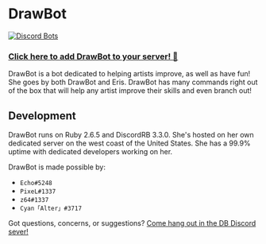 # DrawBot
<a href="https://discordbots.org/bot/186636165938413569">
  <img src="https://discordbots.org/api/widget/186636165938413569.png" alt="Discord Bots" />
</a>

### **[Click here to add DrawBot to your server! :art:](https://discordapp.com/oauth2/authorize?client_id=186636037001445377&scope=bot&permissions=201351236)**


DrawBot is a bot dedicated to helping artists improve, as well as have fun!
She goes by both DrawBot and Eris. DrawBot has many commands right out of the box that will help any artist improve their skills and even branch out!


## Development

DrawBot runs on Ruby 2.6.5 and DiscordRB 3.3.0.
She's hosted on her own dedicated server on the west coast of the United States. She has a 99.9% uptime with dedicated developers working on her.

DrawBot is made possible by:

- `Echo#5248`
- `PixeL#1337`
- `z64#1337`
- `Cyan「Alter」#3717`

Got questions, concerns, or suggestions? [Come hang out in the DB Discord sever!](https://discord.gg/u3a2Ck9)


